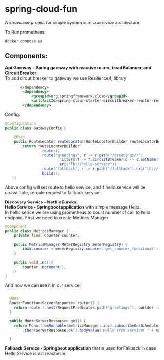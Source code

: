# spring-cloud-fun

A showcase project for simple system in microservice architecture. </br>

To Run prometheus:
```shell
docker compose up
```

## Components:
<b>Api Gateway - Spring gateway with reactive router, Load Balancer, and Circuit Breaker</b>.</br>
To add circut breaker to gateway we use Resilience4j library
```xml
       </dependency>
	    <dependency>
            <groupId>org.springframework.cloud</groupId>
            <artifactId>spring-cloud-starter-circuitbreaker-reactor-resilience4j</artifactId>
        </dependency>
```
Config:

```java
@Configuration
public class GatewayConfig {

    @Bean
    public RouteLocator routeLocator(RouteLocatorBuilder routeLocatorBuilder) {
        return routeLocatorBuilder
                .routes()
                .route("greetings", r -> r.path("/greetings/*")
                        .filters(f -> f.circuitBreaker(c -> c.setName("circut").setFallbackUri("forward:/fallback")))
                        .uri("lb://hello-service"))
                .route("fallback", r -> r.path("/fallback").uri("lb://fallback-service"))
                .build();
    }
```
Above config will set route to hello service, and if hello service will be unavailable, reroute request to fallback service  

<b>Discovery Service - Netflix Eureka</b>. </br>
<b>Hello Service - Springboot application</b> with simple message Hello.</br>
In helllo serice we are using prometheus to count number of call to hello endpoint.
First we need to create Mettrics Manager
```java
@Component
public class MetricsManager {
    private final Counter counter;

    public MetricsManager(MeterRegistry meterRegistry) {
        this.counter = meterRegistry.counter("get_counter_functional");
    }

    public void inc(){
        counter.increment();
    }
}
```

And now we can use it in our service:
```java

  @Bean
  RouterFunction<ServerResponse> router() {
    return route().nest(RequestPredicates.path("greetings"), builder -> builder.GET("/hello", h -> get())).build();
  }

  public Mono<ServerResponse> get() {
    return Mono.fromRunnable(metricsManager::inc).subscribeOn(Schedulers.boundedElastic())
        .then(ServerResponse.ok().bodyValue("Hello From service! " + value));

  }
```

<b>Fallback Service - Springboot application</b> that is used for Fallback in case Hello Service is not reacheble.</br>

